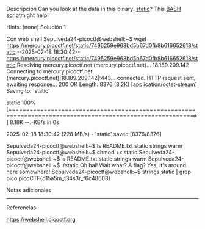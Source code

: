 Descripción
Can you look at the data in this binary: [static](https://mercury.picoctf.net/static/7495259e963bd5b67d0fb8b616652618/static)? This [BASH script](https://mercury.picoctf.net/static/7495259e963bd5b67d0fb8b616652618/ltdis.sh)might help!

Hints:
(none)
Solución 1

Con web shell
Sepulveda24-picoctf@webshell:~$ wget https://mercury.picoctf.net/static/7495259e963bd5b67d0fb8b616652618/static
--2025-02-18 18:30:42--  https://mercury.picoctf.net/static/7495259e963bd5b67d0fb8b616652618/static
Resolving mercury.picoctf.net (mercury.picoctf.net)... 18.189.209.142
Connecting to mercury.picoctf.net (mercury.picoctf.net)|18.189.209.142|:443... connected.
HTTP request sent, awaiting response... 200 OK
Length: 8376 (8.2K) [application/octet-stream]
Saving to: 'static'

static                                            100%[===========================================================================================================>]   8.18K  --.-KB/s    in 0s      

2025-02-18 18:30:42 (228 MB/s) - 'static' saved [8376/8376]

Sepulveda24-picoctf@webshell:~$ ls
README.txt  static  strings  warm
Sepulveda24-picoctf@webshell:~$ chmod +x static
Sepulveda24-picoctf@webshell:~$ ls
README.txt  static  strings  warm
Sepulveda24-picoctf@webshell:~$ ./static
Oh hai! Wait what? A flag? Yes, it's around here somewhere!
Sepulveda24-picoctf@webshell:~$ strings static | grep pico
picoCTF{d15a5m_t34s3r_f6c48608}



Notas adicionales

------------


Referencias

https://webshell.picoctf.org